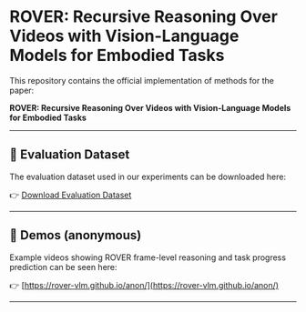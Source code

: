 
# ROVER: Recursive Reasoning Over Videos with Vision-Language Models for Embodied Tasks

This repository contains the official implementation of methods for the paper:

**ROVER: Recursive Reasoning Over Videos with Vision-Language Models for Embodied Tasks**

---


## 📁 Evaluation Dataset

The evaluation dataset used in our experiments can be downloaded here:

👉 [Download Evaluation Dataset](https://drive.google.com/drive/folders/1Tj5lpItYeQ7hMKenBfs6iZACY168id8Y?usp=share_link)

---

## 📁 Demos (anonymous)

Example videos showing ROVER frame-level reasoning and task progress prediction can be seen here:

👉 [https://rover-vlm.github.io/anon/](https://rover-vlm.github.io/anon/)

---
